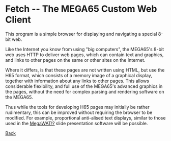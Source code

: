 # Fetch -- The MEGA65 Custom Web Client

This program is a simple browser for displaying and navigating a special 8-bit web.

Like the Internet you know from using "big computers", the MEGA65's 8-bit web uses
HTTP to deliver web pages, which can contain text and graphics, and links to other
pages on the same or other sites on the Internet.

Where it differs, is that these pages are not written using HTML, but use the H65
format, which consists of a memory image of a graphical display, together with
information about any links to other pages.
This allows considerable flexibility, and full use of the MEGA65's advanced graphics
in the pages, without the need for complex parsing and rendering software on the
MEGA65.

Thus while the tools for developing H65 pages may initially be rather
rudimentary, this can be improved without requiring the browser to be modified.
For example, proportional anti-alised text displays, similar to those used in
the [MegaWAT!?](/megawat.h65) slide presentation software will be possible.

[Back](/index.h65)


